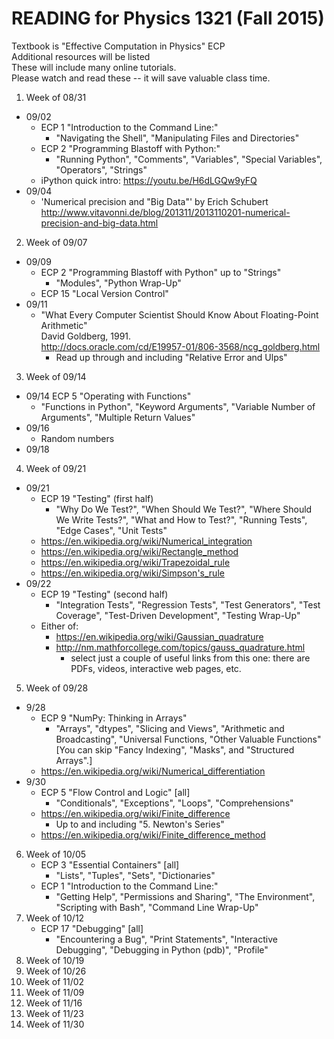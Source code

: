 # READING for Physics 1321 (Fall 2015)

Textbook is "Effective Computation in Physics"  ECP  
Additional resources will be listed  
These will include many online tutorials.  
Please watch and read these -- it will save valuable class time.

1. Week of 08/31
  - 09/02 
    * ECP 1 "Introduction to the Command Line:"
       - "Navigating the Shell", "Manipulating Files and Directories"
    * ECP 2 "Programming Blastoff with Python:"
       - "Running Python", "Comments", "Variables", "Special Variables", "Operators", "Strings"
    * iPython quick intro:  https://youtu.be/H6dLGQw9yFQ  
  - 09/04 
    * 'Numerical precision and "Big Data"' by Erich Schubert  
      http://www.vitavonni.de/blog/201311/2013110201-numerical-precision-and-big-data.html
2. Week of 09/07
  - 09/09 
    * ECP 2 "Programming Blastoff with Python" up to "Strings"
      - "Modules", "Python Wrap-Up"
    * ECP 15 "Local Version Control"
  - 09/11 
    * "What Every Computer Scientist Should Know About Floating-Point Arithmetic"  
      David Goldberg, 1991.  
      http://docs.oracle.com/cd/E19957-01/806-3568/ncg_goldberg.html
       - Read up through and including "Relative Error and Ulps"
3. Week of 09/14
  - 09/14  ECP 5 "Operating with Functions"
    * "Functions in Python", "Keyword Arguments", "Variable Number of Arguments", "Multiple Return Values"
  - 09/16  
    * Random numbers
  - 09/18  
4. Week of 09/21
  - 09/21
    * ECP 19 "Testing"  (first half)
      - "Why Do We Test?", "When Should We Test?", "Where Should We Write Tests?", "What and How to Test?", "Running Tests", "Edge Cases", "Unit Tests" 
    * https://en.wikipedia.org/wiki/Numerical_integration
    * https://en.wikipedia.org/wiki/Rectangle_method
    * https://en.wikipedia.org/wiki/Trapezoidal_rule
    * https://en.wikipedia.org/wiki/Simpson's_rule
  - 09/22
    * ECP 19 "Testing"  (second half)
      - "Integration Tests", "Regression Tests", "Test Generators", "Test Coverage", "Test-Driven Development", "Testing Wrap-Up"
    * Either of: 
      - https://en.wikipedia.org/wiki/Gaussian_quadrature
      - http://nm.mathforcollege.com/topics/gauss_quadrature.html
         * select just a couple of useful links from this one: there are PDFs, videos, interactive web pages, etc.

5. Week of 09/28
  - 9/28 
    * ECP 9 "NumPy: Thinking in Arrays"
      - "Arrays", "dtypes", "Slicing and Views", "Arithmetic and Broadcasting", "Universal Functions, "Other Valuable Functions"
      [You can skip "Fancy Indexing", "Masks", and "Structured Arrays".]
    * https://en.wikipedia.org/wiki/Numerical_differentiation
  - 9/30
    * ECP 5 "Flow Control and Logic"  [all]
      - "Conditionals", "Exceptions", "Loops", "Comprehensions"
    * https://en.wikipedia.org/wiki/Finite_difference
       - Up to and including "5. Newton's Series"
    * https://en.wikipedia.org/wiki/Finite_difference_method

6. Week of 10/05
    * ECP 3 "Essential Containers"  [all]
      - "Lists", "Tuples", "Sets", "Dictionaries"
    * ECP 1 "Introduction to the Command Line:"
      - "Getting Help", "Permissions and Sharing", "The Environment", "Scripting with Bash", "Command Line Wrap-Up"
7. Week of 10/12
    * ECP 17 "Debugging"  [all]
      - "Encountering a Bug", "Print Statements", "Interactive Debugging", "Debugging in Python (pdb)", "Profile"
8. Week of 10/19
9. Week of 10/26
10. Week of 11/02
11. Week of 11/09
12. Week of 11/16
13. Week of 11/23
14. Week of 11/30
